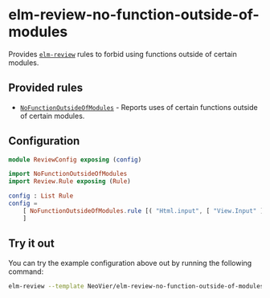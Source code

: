 # elm-review-no-function-outside-of-modules

Provides [`elm-review`](https://package.elm-lang.org/packages/jfmengels/elm-review/latest/) rules to forbid using functions outside of certain modules.

## Provided rules

- [`NoFunctionOutsideOfModules`](https://package.elm-lang.org/packages/NeoVier/elm-review-no-function-outside-of-modules/1.0.0/NoFunctionOutsideOfModules) - Reports uses of certain functions outside of certain modules.

## Configuration

```elm
module ReviewConfig exposing (config)

import NoFunctionOutsideOfModules
import Review.Rule exposing (Rule)

config : List Rule
config =
    [ NoFunctionOutsideOfModules.rule [( "Html.input", [ "View.Input" ] )]
    ]
```

## Try it out

You can try the example configuration above out by running the following command:

```bash
elm-review --template NeoVier/elm-review-no-function-outside-of-modules/example
```
